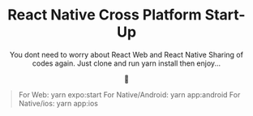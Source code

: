 <div align="center">
<h1>React Native Cross Platform Start-Up</h1>
<p>You dont need to worry about React Web and React Native Sharing of codes again. Just clone and run yarn install then enjoy...</p>🚀
</div>

> For Web: yarn expo:start
> For Native/Android: yarn app:android
> For Native/ios: yarn app:ios
